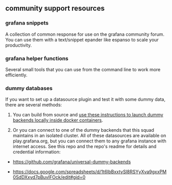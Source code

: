 ## community support resources

### grafana snippets

A collection of common response for use on the grafana community forum. You can use them with a text/snippet epander like espanso to scale your productivity.

### grafana helper functions

Several small tools that you can use from the command line to work more efficiently.

### dummy databases

If you want to set up a datasource plugin and test it with some dummy data, there are several methods:

1) You can build from source and [use these instructions to launch dummy backends locally inside docker containers](https://github.com/grafana/grafana/tree/main/devenv#developer-dashboards-and-data-sources).

2) Or you can connect to one of the dummy backends that this squad maintains in an isolated cluster. All of these datasources are available on play.grafana.org, but you can connect them to any grafana instance with internet access. See this repo and the repo's readme for details and credential information:

- https://github.com/grafana/universal-dummy-backends

- https://docs.google.com/spreadsheets/d/1t6lbBxxtySl8RSYyXva9gxxPM0SdDXxyd7pBuvIFOck/edit#gid=0


